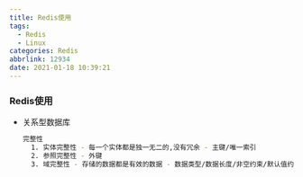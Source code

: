 ```yaml
---
title: Redis使用
tags:
  - Redis
  - Linux
categories: Redis
abbrlink: 12934
date: 2021-01-18 10:39:21
---
```


###  Redis使用

+ 关系型数据库

  ```bash
  完整性
  	1. 实体完整性 - 每一个实体都是独一无二的,没有冗余 - 主键/唯一索引
  	2. 参照完整性 - 外键
  	3. 域完整性 - 存储的数据都是有效的数据 - 数据类型/数据长度/非空约束/默认值约束/检查约束
  ```

  